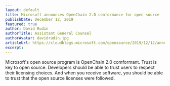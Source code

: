 ```yaml
---
layout: default
title: Microsoft announces OpenChain 2.0 conformance for open source
publishDate: December 12, 2019
featured: true
author: David Rudin
authorTitle: Assistant General Counsel
authorAvatar: davidrudin.jpg
articleUrl: https://cloudblogs.microsoft.com/opensource/2019/12/12/announcing-microsoft-openchain-conformance/
excerpt:
---
```

Microsoft's open source program is OpenChain 2.0 comformant. Trust is key to open source. Developers should be able to trust users to respect their licensing choices. And when you receive software, you should be able to trust that the open source licenses were followed. 
